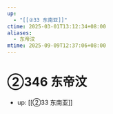 ```yaml
---
up:
  - "[[②33 东南亚]]"
ctime: 2025-03-01T13:12:34+08:00
aliases:
  - 东帝汶
mtime: 2025-09-09T12:37:06+08:00
---
```


# ②346 东帝汶

- up: [[②33 东南亚]]
